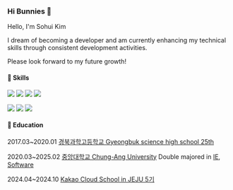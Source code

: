 ### Hi Bunnies 🩵
Hello, I'm Sohui Kim

I dream of becoming a developer and am currently enhancing my technical skills through consistent development activities.

Please look forward to my future growth!

#### 🥬 Skills

<img src="https://img.shields.io/badge/spring-6DB33F?style=for-the-badge&logo=spring&logoColor=white"/><!--Spring--> 
<img src="https://img.shields.io/badge/express.js-000000?style=for-the-badge&logo=express&logoColor=white"/><!--Express--> 
<img src="https://img.shields.io/badge/node.js-339933?style=for-the-badge&logo=Node.js&logoColor=white"/><!--Node.js--> 
<img src="https://img.shields.io/badge/Flask-000000?style=for-the-badge&logo=flask&logoColor=white"/><!--Flask--> 

<img src="https://img.shields.io/badge/react.js-61DAFB?style=for-the-badge&logo=react&logoColor=black"/><!--React--> 
<img src="https://img.shields.io/badge/javascript-F7DF1E?style=for-the-badge&logo=javascript&logoColor=black"/><!--javascript--> 
<img src="https://img.shields.io/badge/typescript-3178C6?style=for-the-badge&logo=typescript&logoColor=white"/><!--typescript--> 

#### 📘 Education
2017.03~2020.01 [경북과학고등학교 Gyeongbuk science high school 25th](https://school.gyo6.net/kbs-english/main.do?sysId=kbs-english) 

2020.03~2025.02 [중앙대학교 Chung-Ang University](https://neweng.cau.ac.kr/index.do) Double majored in [IE](https://ie.cau.ac.kr/_eng/), [Software](https://cse.cau.ac.kr/eng/main.php) 

2024.04~2024.10 [Kakao Cloud School in JEJU 5기](https://rapa-kakaocloudschool-apply.goorm.io/)
<!--https://edu.rapa.or.kr/recruitment/480-->


<!--   
<img src="https://github.com/junia3/junia3/blob/output/mysnake.svg" width="100%">


#### I have experienced the following technologies and tools

![html5](https://img.shields.io/badge/HTML5-E34F26?style=for-the-badge&logo=html5&logoColor=white)
![css](https://img.shields.io/badge/CSS-239120?&style=for-the-badge&logo=css3&logoColor=white)
![js](https://img.shields.io/badge/JavaScript-F7DF1E?style=for-the-badge&logo=JavaScript&logoColor=white)
![React](https://img.shields.io/badge/React-20232A?style=for-the-badge&logo=react&logoColor=61DAFB)
![Node.js](https://img.shields.io/badge/Node.js-43853D?style=for-the-badge&logo=node.js&logoColor=white)
![Flutter](https://img.shields.io/badge/Flutter-02569B?style=for-the-badge&logo=flutter&logoColor=white)

![Spring](https://img.shields.io/badge/Spring-6DB33F?style=for-the-badge&logo=spring&logoColor=white)
![Flask](https://img.shields.io/badge/Flask-000000?style=for-the-badge&logo=flask&logoColor=white)
![MySQL](https://img.shields.io/badge/MySQL-005C84?style=for-the-badge&logo=mysql&logoColor=white)
![FireBase](https://img.shields.io/badge/Firebase-039BE5?style=for-the-badge&logo=Firebase&logoColor=white)

![C](https://img.shields.io/badge/C-00599C?style=for-the-badge&logo=c&logoColor=white)
![C++](https://img.shields.io/badge/C%2B%2B-00599C?style=for-the-badge&logo=c%2B%2B&logoColor=white)
![C#](https://img.shields.io/badge/C%23-239120?style=for-the-badge&logo=c-sharp&logoColor=white)
![Python](https://img.shields.io/badge/Python-14354C?style=for-the-badge&logo=python&logoColor=white)
![Java](https://img.shields.io/badge/Java-ED8B00?style=for-the-badge&logo=openjdk&logoColor=white)

![Unity](https://img.shields.io/badge/Unity-100000?style=for-the-badge&logo=unity&logoColor=white)
![Unreal](https://img.shields.io/badge/unrealengine-%23313131.svg?style=for-the-badge&logo=unrealengine&logoColor=white)

![Figma](https://img.shields.io/badge/Figma-F24E1E?style=for-the-badge&logo=figma&logoColor=white)
![PS](https://img.shields.io/badge/Adobe%20Photoshop-31A8FF?style=for-the-badge&logo=Adobe%20Photoshop&logoColor=black)
![AI](https://img.shields.io/badge/Adobe%20Illustrator-FF9A00?style=for-the-badge&logo=adobe%20illustrator&logoColor=white)
![Blender](https://img.shields.io/badge/blender-%23F5792A.svg?style=for-the-badge&logo=blender&logoColor=white)
-->
